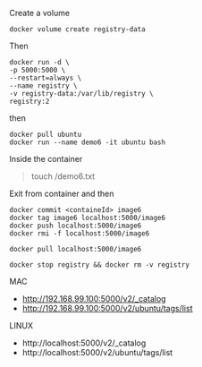 Create a volume

`docker volume create registry-data`

Then 

```
docker run -d \ 
-p 5000:5000 \ 
--restart=always \  
--name registry \
-v registry-data:/var/lib/registry \
registry:2
```

then 

```
docker pull ubuntu
docker run --name demo6 -it ubuntu bash
```

Inside the container
> touch /demo6.txt

Exit from container and then

```
docker commit <containeId> image6
docker tag image6 localhost:5000/image6
docker push localhost:5000/image6
docker rmi -f localhost:5000/image6

docker pull localhost:5000/image6

docker stop registry && docker rm -v registry
```

MAC
* http://192.168.99.100:5000/v2/_catalog
* http://192.168.99.100:5000/v2/ubuntu/tags/list

LINUX
* http://localhost:5000/v2/_catalog
* http://localhost:5000/v2/ubuntu/tags/list
